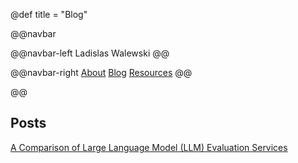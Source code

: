 @def title = "Blog"

@@navbar

@@navbar-left
Ladislas Walewski
@@

@@navbar-right
[About](/) [Blog](/blog/blog) [Resources](/resources/resources)
@@

@@

## Posts

[A Comparison of Large Language Model (LLM) Evaluation Services](../LLM_Evaluation/LLM_Evaluation)
